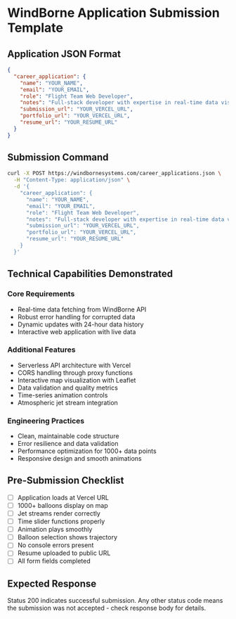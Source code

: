 # WindBorne Application Submission Template

## Application JSON Format

```json
{
  "career_application": {
    "name": "YOUR_NAME",
    "email": "YOUR_EMAIL",
    "role": "Flight Team Web Developer",
    "notes": "Full-stack developer with expertise in real-time data visualization and atmospheric science applications. I integrated jet stream analysis to demonstrate how atmospheric dynamics affect balloon trajectories - understanding these patterns is critical for flight path optimization as jet streams can accelerate balloons to over 200 mph.",
    "submission_url": "YOUR_VERCEL_URL",
    "portfolio_url": "YOUR_VERCEL_URL",
    "resume_url": "YOUR_RESUME_URL"
  }
}
```

## Submission Command

```bash
curl -X POST https://windbornesystems.com/career_applications.json \
  -H "Content-Type: application/json" \
  -d '{
    "career_application": {
      "name": "YOUR_NAME",
      "email": "YOUR_EMAIL",
      "role": "Flight Team Web Developer",
      "notes": "Full-stack developer with expertise in real-time data visualization and atmospheric science applications. I integrated jet stream analysis to demonstrate how atmospheric dynamics affect balloon trajectories - understanding these patterns is critical for flight path optimization as jet streams can accelerate balloons to over 200 mph.",
      "submission_url": "YOUR_VERCEL_URL",
      "portfolio_url": "YOUR_VERCEL_URL",
      "resume_url": "YOUR_RESUME_URL"
    }
  }'
```

## Technical Capabilities Demonstrated

### Core Requirements
- Real-time data fetching from WindBorne API
- Robust error handling for corrupted data
- Dynamic updates with 24-hour data history
- Interactive web application with live data

### Additional Features
- Serverless API architecture with Vercel
- CORS handling through proxy functions
- Interactive map visualization with Leaflet
- Data validation and quality metrics
- Time-series animation controls
- Atmospheric jet stream integration

### Engineering Practices
- Clean, maintainable code structure
- Error resilience and data validation
- Performance optimization for 1000+ data points
- Responsive design and smooth animations

## Pre-Submission Checklist

- [ ] Application loads at Vercel URL
- [ ] 1000+ balloons display on map
- [ ] Jet streams render correctly
- [ ] Time slider functions properly
- [ ] Animation plays smoothly
- [ ] Balloon selection shows trajectory
- [ ] No console errors present
- [ ] Resume uploaded to public URL
- [ ] All form fields completed

## Expected Response

Status 200 indicates successful submission.
Any other status code means the submission was not accepted - check response body for details.